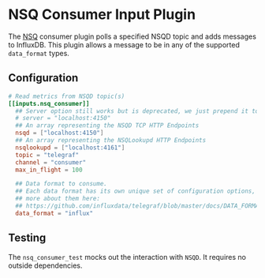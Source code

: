 # NSQ Consumer Input Plugin

The [NSQ](http://nsq.io/) consumer plugin polls a specified NSQD
topic and adds messages to InfluxDB. This plugin allows a message to be in any of the supported `data_format` types.

## Configuration

```toml
# Read metrics from NSQD topic(s)
[[inputs.nsq_consumer]]
  ## Server option still works but is deprecated, we just prepend it to the nsqd array.
  # server = "localhost:4150"
  ## An array representing the NSQD TCP HTTP Endpoints
  nsqd = ["localhost:4150"]
  ## An array representing the NSQLookupd HTTP Endpoints
  nsqlookupd = ["localhost:4161"]
  topic = "telegraf"
  channel = "consumer"
  max_in_flight = 100

  ## Data format to consume.
  ## Each data format has its own unique set of configuration options, read
  ## more about them here:
  ## https://github.com/influxdata/telegraf/blob/master/docs/DATA_FORMATS_INPUT.md
  data_format = "influx"
```

## Testing
The `nsq_consumer_test` mocks out the interaction with `NSQD`. It requires no outside dependencies.
